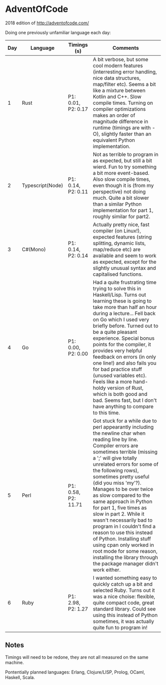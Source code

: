 # AdventOfCode
2018 edition of http://adventofcode.com/

Doing one previously unfamiliar language each day:

| Day | Language | Timings (s) | Comments |
| --- | -------- | ----------- | -------- |
| 1 | Rust | P1: 0.01, P2: 0.17 | A bit verbose, but some cool modern features (interresting error handling, nice data structures, map/filter etc). Seems a bit like a mixture between Kotlin and C++. Slow compile times. Turning on compiler optimizations makes an order of magnitude difference in runtime (timings are with -O), slightly faster than an equivalent Python implementation. |
| 2 | Typescript(Node) | P1: 0.14, P2: 0.11 | Not as terrible to program in as expected, but still a bit wierd. Fun to try something a bit more event-based. Also slow compile times, even though it is (from my perspective) not doing much. Quite a bit slower than a similar Python implementation for part 1, roughly similar for part2. |
| 3 | C#(Mono) | P1: 0.14, P2: 0.14 | Actually pretty nice, fast compiler (on Linux!), expected features (string splitting, dynamic lists, map/reduce etc) are available and seem to work as expected, except for the slightly unusual syntax and capitalised functions. |
| 4 | Go | P1: 0.00, P2: 0.00 | Had a quite frustrating time trying to solve this in Haskell/Lisp. Turns out learning these is going to take more than half an hour during a lecture... Fell back on Go which I used very briefly before. Turned out to be a quite pleasant experience. Special bonus points for the compiler, it provides very helpful feedback on errors (in only one line!) and also fails you for bad practice stuff (unused variables etc). Feels like a more hand-holdy version of Rust, which is both good and bad. Seems fast, but I don't have anything to compare to this time. |
| 5 | Perl | P1: 0.58, P2: 11.71 | Got stuck for a while due to perl appearantly including the newline char when reading line by line. Compiler errors are sometimes terrible (missing a ';' will give totally unrelated errors for some of the following rows), sometimes pretty useful (did you miss 'my'?). Manages to be over twice as slow compared to the same approach in Python for part 1, five times as slow in part 2. While it wasn't necessarily bad to program in I couldn't find a reason to use this instead of Python. Installing stuff using cpan only worked in root mode for some reason, installing the library through the package manager didn't work either. |
| 6 | Ruby | P1: 2.98, P2: 1.27 | I wanted something easy to quickly catch up a bit and selected Ruby. Turns out it was a nice choise: flexible, quite compact code, great standard library. Could see using this instead of Python sometimes, it was actually quite fun to program in! |


## Notes
Timings will need to be redone, they are not all measured on the same machine.

Pontentially planned languages: Erlang, Clojure/LISP, Prolog, OCaml, Haskell, Scala.
